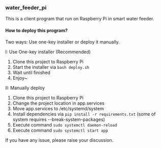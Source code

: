 ### water_feeder_pi
  
This is a client program that run on Raspberry Pi in smart water feeder.  
   
#### How to deploy this program?
   
Two ways: Use one-key installer or deploy it manually.
   
I: Use One-key installer (Recommended)
1. Clone this project to Raspberry Pi
2. Start the installer via ``bash deploy.sh``
3. Wait until finished
4. Enjoy~
  
II: Manually deploy
1. Clone this project to Raspberry Pi
2. Change the project location in app.services
3. Move app.services to /etc/systemd/system
4. Install dependencies via ``pip install -r requirements.txt`` (some of system requires --break-system-packages)
5. Execute command ``sudo systemctl daemon-reload``
6. Execute command ``sudo systemctl start app``
  
If you have any issue, please raise your discussion.
